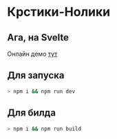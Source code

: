 # Крстики-Нолики

## Ага, на Svelte

Онлайн демо [тут](https://vicimpa.github.io/tic-tac-svelte)

## Для запуска

```bash
> npm i && npm run dev
```

## Для билда
```bash
> npm i && npm run build
```